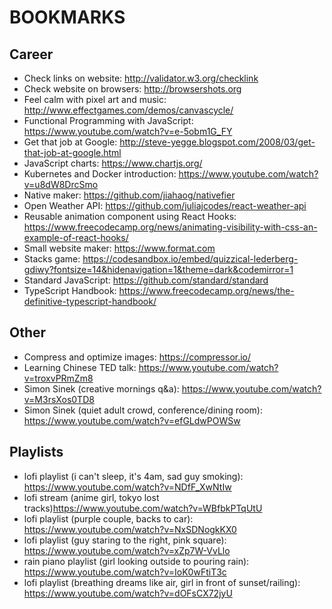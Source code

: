 # BOOKMARKS

## Career

- Check links on website: http://validator.w3.org/checklink
- Check website on browsers: http://browsershots.org
- Feel calm with pixel art and music: http://www.effectgames.com/demos/canvascycle/
- Functional Programming with JavaScript: https://www.youtube.com/watch?v=e-5obm1G_FY
- Get that job at Google: http://steve-yegge.blogspot.com/2008/03/get-that-job-at-google.html
- JavaScript charts: https://www.chartjs.org/
- Kubernetes and Docker introduction: https://www.youtube.com/watch?v=u8dW8DrcSmo
- Native maker: https://github.com/jiahaog/nativefier
- Open Weather API: https://github.com/juliajcodes/react-weather-api
- Reusable animation component using React Hooks: https://www.freecodecamp.org/news/animating-visibility-with-css-an-example-of-react-hooks/
- Small website maker: https://www.format.com
- Stacks game: https://codesandbox.io/embed/quizzical-lederberg-gdiwy?fontsize=14&hidenavigation=1&theme=dark&codemirror=1
- Standard JavaScript: https://github.com/standard/standard
- TypeScript Handbook: https://www.freecodecamp.org/news/the-definitive-typescript-handbook/

## Other

- Compress and optimize images: https://compressor.io/
- Learning Chinese TED talk: https://www.youtube.com/watch?v=troxvPRmZm8
- Simon Sinek (creative mornings q&a): https://www.youtube.com/watch?v=M3rsXos0TD8
- Simon Sinek (quiet adult crowd, conference/dining room): https://www.youtube.com/watch?v=efGLdwPOWSw

## Playlists 

- lofi playlist (i can't sleep, it's 4am, sad guy smoking): https://www.youtube.com/watch?v=NDfF_XwNtIw
- lofi stream (anime girl, tokyo lost tracks)https://www.youtube.com/watch?v=WBfbkPTqUtU
- lofi playlist (purple couple, backs to car): https://www.youtube.com/watch?v=NxSDNogkKX0
- lofi playlist (guy staring to the right, pink square): https://www.youtube.com/watch?v=xZp7W-VvLlo
- rain piano playlist (girl looking outside to pouring rain): https://www.youtube.com/watch?v=IoK0wFtiT3c
- lofi playlist (breathing dreams like air, girl in front of sunset/railing): https://www.youtube.com/watch?v=dOFsCX72jyU